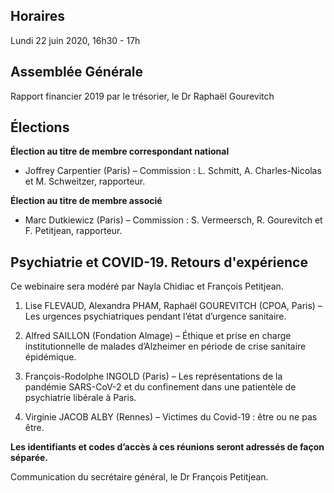 ## Horaires
Lundi 22 juin 2020, 16h30 - 17h

## Assemblée Générale
Rapport financier 2019 par le trésorier, le Dr Raphaël Gourevitch

## Élections

**Élection au titre de membre correspondant national**
- Joffrey Carpentier (Paris) – Commission : L. Schmitt, A. Charles-Nicolas et M. Schweitzer, rapporteur.

**Élection au titre de membre associé**
- Marc Dutkiewicz (Paris) – Commission : S. Vermeersch, R. Gourevitch et F. Petitjean, rapporteur.

## Psychiatrie et COVID-19. Retours d'expérience

Ce webinaire sera modéré par Nayla Chidiac et François Petitjean.

1. Lise FLEVAUD, Alexandra PHAM, Raphaël GOUREVITCH (CPOA, Paris) – Les urgences psychiatriques pendant l’état d’urgence sanitaire.

2. Alfred SAILLON (Fondation Almage) – Éthique et prise en charge institutionnelle de malades d’Alzheimer en période de crise sanitaire épidémique.

3. François-Rodolphe INGOLD (Paris) – Les représentations de la pandémie SARS-CoV-2 et du confinement dans une patientèle de psychiatrie libérale à Paris.

4. Virginie JACOB ALBY (Rennes) – Victimes du Covid-19 : être ou ne pas être.

**Les identifiants et codes d’accès à ces réunions seront adressés de façon séparée.**

Communication du secrétaire général, le Dr François Petitjean.
